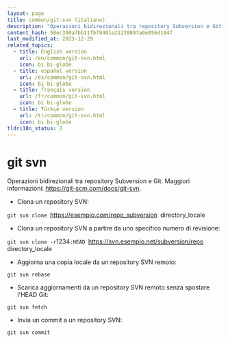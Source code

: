 ```yaml
---
layout: page
title: common/git-svn (italiano)
description: "Operazioni bidirezionali tra repository Subversion e Git."
content_hash: 58ec390a7bb11fb79401e21239897a0e056d184f
last_modified_at: 2023-12-29
related_topics:
  - title: English version
    url: /en/common/git-svn.html
    icon: bi bi-globe
  - title: español version
    url: /es/common/git-svn.html
    icon: bi bi-globe
  - title: français version
    url: /fr/common/git-svn.html
    icon: bi bi-globe
  - title: Türkçe version
    url: /tr/common/git-svn.html
    icon: bi bi-globe
tldri18n_status: 2
---
```

# git svn

Operazioni bidirezionali tra repository Subversion e Git.
Maggiori informazioni: <https://git-scm.com/docs/git-svn>.

- Clona un repository SVN:

`git svn clone `<span class="tldr-var badge badge-pill bg-dark-lm bg-white-dm text-white-lm text-dark-dm font-weight-bold">https://esempio.com/repo_subversion</span>` `<span class="tldr-var badge badge-pill bg-dark-lm bg-white-dm text-white-lm text-dark-dm font-weight-bold">directory_locale</span>

- Clona un repository SVN a partire da uno specifico numero di revisione:

`git svn clone -r`<span class="tldr-var badge badge-pill bg-dark-lm bg-white-dm text-white-lm text-dark-dm font-weight-bold">1234</span>`:HEAD `<span class="tldr-var badge badge-pill bg-dark-lm bg-white-dm text-white-lm text-dark-dm font-weight-bold">https://svn.esempio.net/subversion/repo</span>` `<span class="tldr-var badge badge-pill bg-dark-lm bg-white-dm text-white-lm text-dark-dm font-weight-bold">directory_locale</span>

- Aggiorna una copia locale da un repository SVN remoto:

`git svn rebase`

- Scarica aggiornamenti da un repository SVN remoto senza spostare l'HEAD Git:

`git svn fetch`

- Invia un commit a un repository SVN:

`git svn commit`
